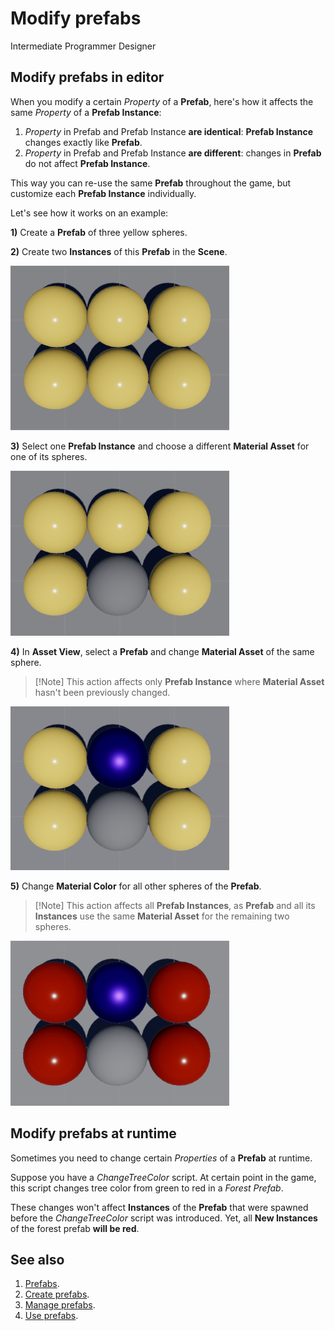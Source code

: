 # Modify prefabs
<span class="label label-doc-level">Intermediate</span>
<span class="label label-doc-audience">Programmer</span>
<span class="label label-doc-audience">Designer</span>

## Modify prefabs in editor

When you modify a certain _Property_ of a **Prefab**, here's how it affects the same _Property_ of a **Prefab Instance**:

1. _Property_ in Prefab and Prefab Instance **are identical**: **Prefab Instance** changes exactly like **Prefab**.
2. _Property_ in Prefab and Prefab Instance **are different**: changes in **Prefab** do not affect **Prefab Instance**.

This way you can re-use the same **Prefab** throughout the game, but customize each **Prefab Instance** individually.

Let's see how it works on an example:

**1)** Create a **Prefab** of three yellow spheres.

**2)** Create two **Instances** of this **Prefab** in the **Scene**.

![Create Two Prefab Instances](media/use-prefabs-prefab-example-1.png)

**3)** Select one **Prefab Instance** and choose a different **Material Asset** for one of its spheres.

![Change Material of Prefab Instance](media/use-prefabs-prefab-example-2.png)

**4)** In **Asset View**, select a **Prefab** and change **Material Asset** of the same sphere.

> [!Note] This action affects only **Prefab Instance** where **Material Asset** hasn't been previously changed.

![Change Material of Prefab](media/use-prefabs-prefab-example-3.png)

**5)** Change **Material Color** for all other spheres of the **Prefab**.

> [!Note] This action affects all **Prefab Instances**,
> as **Prefab** and all its **Instances** use the same **Material Asset** for the remaining two spheres.

![Change Material of Prefab](media/use-prefabs-prefab-example-4.png)

## Modify prefabs at runtime
Sometimes you need to change certain _Properties_ of a **Prefab** at runtime.

Suppose you have a _ChangeTreeColor_ script.
At certain point in the game, this script changes tree color from green to red in a _Forest Prefab_.

These changes won't affect **Instances** of the **Prefab** that were spawned before the _ChangeTreeColor_ script was introduced.
Yet, all **New Instances** of the forest prefab **will be red**.

## See also
1. [Prefabs](prefabs.md).
2. [Create prefabs](create-prefabs.md).
3. [Manage prefabs](manage-prefabs.md).
4. [Use prefabs](use-prefabs.md).

